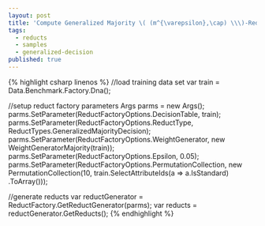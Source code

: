 ```yaml
---
layout: post
title: 'Compute Generalized Majority \( (m^{\varepsilon},\cap) \\\)-Reducts'
tags:
  - reducts
  - samples
  - generalized-decision
published: true
---
```


{% highlight csharp linenos %}
//load training data set
var train = Data.Benchmark.Factory.Dna();

//setup reduct factory parameters
Args parms = new Args();
parms.SetParameter(ReductFactoryOptions.DecisionTable, train);
parms.SetParameter(ReductFactoryOptions.ReductType,
	ReductTypes.GeneralizedMajorityDecision);
parms.SetParameter(ReductFactoryOptions.WeightGenerator,
	new WeightGeneratorMajority(train));
parms.SetParameter(ReductFactoryOptions.Epsilon, 0.05);
parms.SetParameter(ReductFactoryOptions.PermutationCollection,
	new PermutationCollection(10,
	train.SelectAttributeIds(a => a.IsStandard)
		.ToArray()));

//generate reducts
var reductGenerator = ReductFactory.GetReductGenerator(parms);
var reducts = reductGenerator.GetReducts();
{% endhighlight %}
